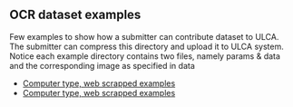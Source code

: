 ## OCR dataset examples
Few examples to show how a submitter can contribute dataset to ULCA. The submitter can compress this directory and upload it to ULCA system. Notice each example directory contains two files, namely params & data and the corresponding image as specified in data

* [Computer type, web scrapped examples](./computer-typed-text)
* [Computer type, web scrapped examples ](./computer-typed-text-example-2)

